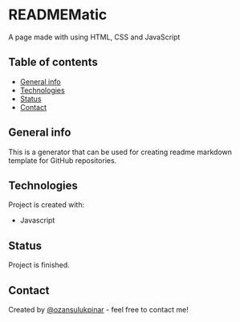 # READMEMatic

A page made with using HTML, CSS and JavaScript

## Table of contents

- [General info](#general-info)
- [Technologies](#technologies)
- [Status](#status)
- [Contact](#contact)

## General info

This is a generator that can be used for creating readme markdown template for GitHub repositories.

## Technologies

Project is created with:

- Javascript

## Status

Project is finished.

## Contact

Created by [@ozansulukpinar](https://github.com/ozansulukpinar) - feel free to contact me!
